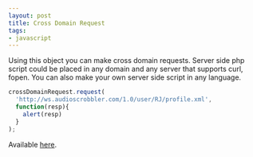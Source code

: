 ```yaml
---
layout: post
title: Cross Domain Request
tags:
- javascript
---
```


Using this object you can make cross domain requests. Server side php script could be placed in any domain and any server that supports curl, fopen. You can also make your own server side script in any language.

```js
crossDomainRequest.request(
  'http://ws.audioscrobbler.com/1.0/user/RJ/profile.xml',
  function(resp){
    alert(resp)
  }
);
```
Available <a href="http://fazibear.googlepages.com/crossDomainRequest.zip">here</a>.